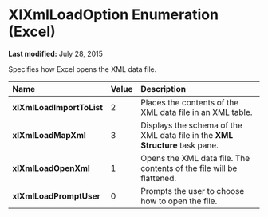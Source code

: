 
# XlXmlLoadOption Enumeration (Excel)

 **Last modified:** July 28, 2015

Specifies how Excel opens the XML data file.


|**Name**|**Value**|**Description**|
|:-----|:-----|:-----|
| **xlXmlLoadImportToList**|2|Places the contents of the XML data file in an XML table.|
| **xlXmlLoadMapXml**|3|Displays the schema of the XML data file in the  **XML Structure** task pane.|
| **xlXmlLoadOpenXml**|1|Opens the XML data file. The contents of the file will be flattened.|
| **xlXmlLoadPromptUser**|0|Prompts the user to choose how to open the file.|
